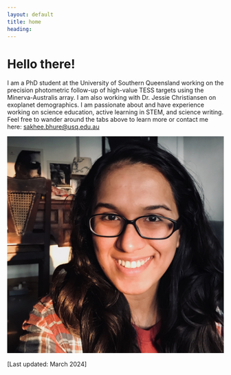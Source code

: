 ```yaml
---
layout: default
title: home
heading:
---
```



# Hello there! 

I am a PhD student at the University of Southern Queensland working on the precision photometric follow-up of high-value TESS targets using the Minerva-Australis array. I am also working with Dr. Jessie Christiansen on exoplanet demographics. I am passionate about and have experience working on science education, active learning in STEM, and science writing. Feel free to wander around the tabs above to learn more or contact me here: [sakhee.bhure@usq.edu.au](mailto:sakhee.bhure@unisq.edu.au)

<img src="/assets/images/sakhee.jpg" alt="sakhee-headshot" class="narrowcenterimage">

[Last updated: March 2024]
